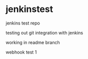 # jenkinstest
jenkins test repo

testing out git integration with jenkins

working in readme branch

webhook test 1
